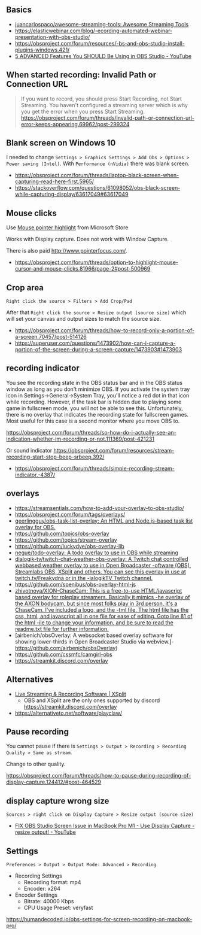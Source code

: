 ## Basics

- [juancarlospaco/awesome-streaming-tools: Awesome Streaming Tools](https://github.com/juancarlospaco/-wesome-streaming-tools)
- https://elasticwebinar.com/blog/-ecording-automated-webinar-presentation-with-obs-studio/
- https://obsproject.com/forum/resources/-bs-and-obs-studio-install-plugins-windows.421/
- [5 ADVANCED Features You SHOULD Be Using in OBS Studio - YouTube](https://www.youtube.com/watch?v=CvzAoqXtREw)

## When started recording: Invalid Path or Connection URL

> If you want to record, you should press Start Recording, not Start Streaming. You haven't configured a streaming server which is why you get the error when you press Start Streaming. https://obsproject.com/forum/threads/invalid-path-or-connection-url-error-keeps-appearing.69962/post-299324

## Blank screen on Windows 10

I needed to change `Settings > Graphics Settings > Add Obs > Options > Power saving (Intel)`. With `Performance (nVidia)` there was blank screen.

- https://obsproject.com/forum/threads/laptop-black-screen-when-capturing-read-here-first.5965/
- https://stackoverflow.com/questions/61098052/obs-black-screen-while-capturing-display/63617049#63617049

## Mouse clicks

Use [Mouse pointer highlight](https://www.microsoft.com/en-us/p/mouse-pointer-highlight/9p7sb9s4rq7z) from Microsoft Store

Works with Display capture. Does not work with Window Capture.

There is also paid http://www.pointerfocus.com/.

- https://obsproject.com/forum/threads/option-to-highlight-mouse-cursor-and-mouse-clicks.81966/page-2#post-500969

## Crop area

`Right click the source > Filters > Add Crop/Pad`

After that `Right click the source > Resize output (source size)` which will set your canvas and output sizes to match the source size.

- https://obsproject.com/forum/threads/how-to-record-only-a-portion-of-a-screen.70457/post-514126
- https://superuser.com/questions/1473902/how-can-i-capture-a-portion-of-the-screen-during-a-screen-capture/1473903#1473903

## recording indicator

You see the recording state in the OBS status bar and in the OBS status window as long as you don't minimize OBS. If you activate the system tray icon in Settings->General->System Tray, you'll notice a red dot in that icon while recording. However, if the task bar is hidden due to playing some game in fullscreen mode, you will not be able to see this. Unfortunately, there is no overlay that indicates the recording state for fullscreen games. Most useful for this case is a second monitor where you move OBS to.

https://obsproject.com/forum/threads/so-how-do-i-actually-see-an-indication-whether-im-recording-or-not.111369/post-421231

Or sound indicator https://obsproject.com/forum/resources/stream-recording-start-stop-beep-srbeep.392/

- https://obsproject.com/forum/threads/simple-recording-stream-indicator.-4387/

## overlays

- https://streamsentials.com/how-to-add-your-overlay-to-obs-studio/
- https://obsproject.com/forum/tags/overlays/
- [geerlingguy/obs-task-list-overlay: An HTML and Node.js-based task list overlay for OBS.](https://github.com/geerlingguy/-bs-task-list-overlay)
- https://github.com/topics/obs-overlay
- https://github.com/topics/stream-overlay
- https://github.com/luckydye/obs-overlay-lib
- [negue/todo-overlay: A todo overlay to use in OBS while streaming](https://github.com/negue/todo-overlay)
- [dialogik-tv/twitch-chat-weather-obs-overlay: A Twitch chat controlled webbased weather overlay to use in Open Broadcaster -oftware (OBS), Streamlabs OBS, XSplit and others. You can see this overlay in use at twitch.tv/Freakydna or in the -ialogikTV Twitch channel.](https://github.com/dialogik-tv/twitch-chat-weather-obs-overlay)
- https://github.com/spenibus/obs-overlay-html-js
- [zhivotnoya/XION-ChaseCam: This is a free-to-use HTML/javascript based overlay for roleplay streamers. Basically it mimics -he overlay of the AXON bodycam, but since most folks play in 3rd person, it's a ChaseCam. I've included a logo, and the -tml file. The html file has the css, html, and javascript all in one file for ease of editing. Goto line 81 of the html -ile to change your information, and be sure to read the readme.txt file for further information.](https://github.com/-hivotnoya/XION-ChaseCam)
- [airbenich/obsOverlay: A websocket based overlay software for showing lower-thirds in Open Broadcaster Studio via webview.]- https://github.com/airbenich/obsOverlay)
- https://github.com/cssmfc/camgirl-obs
- https://streamkit.discord.com/overlay

## Alternatives

- [Live Streaming & Recording Software | XSplit](https://www.xsplit.com/)
  - OBS and XSplit are the only ones supported by discord https://streamkit.discord.com/overlay
- https://alternativeto.net/software/playclaw/

## Pause recording

You cannot pause if there is `Settings > Output > Recording > Recording Quality > Same as stream`.

Change to other quality.

https://obsproject.com/forum/threads/how-to-pause-during-recording-of-display-capture.124412/#post-464529

## display capture wrong size

`Sources > right click on Display Capture > Resize output (source size)`

- [FIX OBS Studio Screen Issue in MacBook Pro M1 - Use Display Capture - resize output! - YouTube](https://www.youtube.com/watch?v=HwbjJ271u2Q)

## Settings

`Preferences > Output > Output Mode: Advanced > Recording`

- Recording Settings
  - Recording format: mp4
  - Encoder: x264
- Encoder Settings
  - Bitrate: 40000 Kbps
  - CPU Usage Preset: veryfast

https://humandecoded.io/obs-settings-for-screen-recording-on-macbook-pro/
